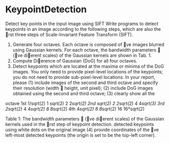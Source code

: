 # KeypointDetection
Detect key points in the input image using SIFT
Write programs to detect keypoints in an image according to the following steps, which are also the rst three
steps of Scale-Invariant Feature Transform (SIFT).
1. Generate four octaves. Each octave is composed of ve images blurred using Gaussian kernels. For each
octave, the bandwidth parameters  (ve dierent scales) of the Gaussian kernels are shown in Tab. 1.
2. Compute Dierence of Gaussian (DoG) for all four octaves.
3. Detect keypoints which are located at the maxima or minima of the DoG images. You only need to provide
pixel-level locations of the keypoints; you do not need to provide sub-pixel-level locations.
In your report, please (1) include images of the second and third octave and specify their resolution (width 
height, unit pixel); (2) include DoG images obtained using the second and third octave; (3) clearly show all the

octave 
1st    1/sqrt(2)  1   sqrt(2)   2   2*sqrt(2)
2nd    sqrt(2)    2   2*sqrt(2) 4   4*sqrt(3)
3rd    2*sqrt(2)  4   4*sqrt(2) 8   8*sqrt(2)
4th   4*sqrt(2)   8    8*sqrt(2)  16  16*sqrt(2)

Table 1: The bandwidth parameters  (ve dierent scales) of the Gaussian kernels used in the rst step of
keypoint detection.
detected keypoints using white dots on the original image (4) provide coordinates of the ve left-most detected
keypoints (the origin is set to be the top-left corner).

